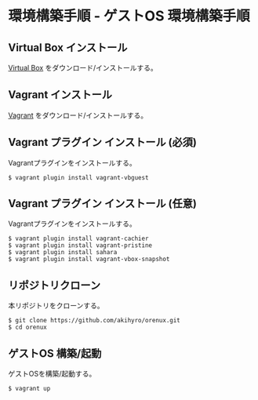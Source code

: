 環境構築手順 - ゲストOS 環境構築手順
====================================


Virtual Box インストール
------------------------

[Virtual Box](https://www.virtualbox.org) をダウンロード/インストールする。  


Vagrant インストール
--------------------

[Vagrant](http://www.vagrantup.com) をダウンロード/インストールする。  


Vagrant プラグイン インストール (必須)
--------------------------------------

Vagrantプラグインをインストールする。  

```
$ vagrant plugin install vagrant-vbguest
```


Vagrant プラグイン インストール (任意)
--------------------------------------

Vagrantプラグインをインストールする。  

```
$ vagrant plugin install vagrant-cachier
$ vagrant plugin install vagrant-pristine
$ vagrant plugin install sahara
$ vagrant plugin install vagrant-vbox-snapshot
```


リポジトリクローン
------------------

本リポジトリをクローンする。  

```
$ git clone https://github.com/akihyro/orenux.git
$ cd orenux
```


ゲストOS 構築/起動
------------------

ゲストOSを構築/起動する。  

```
$ vagrant up
```

